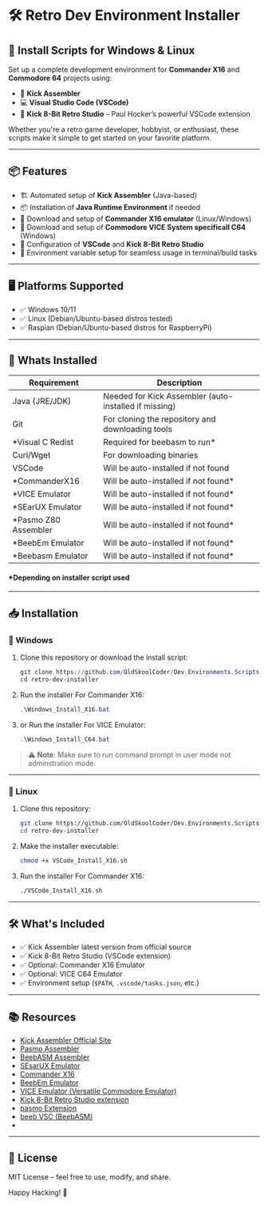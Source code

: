 # 🛠️ Retro Dev Environment Installer

## 🚀 Install Scripts for Windows & Linux
Set up a complete development environment for **Commander X16** and **Commodore 64** projects using:

- 🧠 **Kick Assembler**
- 💻 **Visual Studio Code (VSCode)**
- 🔌 **Kick 8-Bit Retro Studio** – Paul Hocker’s powerful VSCode extension

Whether you're a retro game developer, hobbyist, or enthusiast, these scripts make it simple to get started on your favorite platform.

---

## 📦 Features

- 🏗️ Automated setup of **Kick Assembler** (Java-based)
- 📦 Installation of **Java Runtime Environment** if needed
- 📂 Download and setup of **Commander X16 emulator** (Linux/Windows)
- 📂 Download and setup of **Commodore VICE System specificall C64** (Windows)
- 🧰 Configuration of **VSCode** and **Kick 8-Bit Retro Studio**
- 🔄 Environment variable setup for seamless usage in terminal/build tasks

---

## 🖥️ Platforms Supported

- ✅ Windows 10/11
- ✅ Linux (Debian/Ubuntu-based distros tested)
- ✅ Raspian (Debian/Ubuntu-based distros for RaspberryPi)
---

## 🧰 Whats Installed

|  Requirement         | Description                                           |
|----------------------|-------------------------------------------------------|
|  Java (JRE/JDK)      | Needed for Kick Assembler (auto-installed if missing) |
|  Git                 | For cloning the repository and downloading tools      |
| *Visual C Redist     | Required for beebasm to run*                          |
|  Curl/Wget           | For downloading binaries                              |
|  VSCode              | Will be auto-installed if not found                   |
| *CommanderX16        | Will be auto-installed if not found*                  |
| *VICE Emulator       | Will be auto-installed if not found*                  |
| *SEarUX Emulator     | Will be auto-installed if not found*                  |
| *Pasmo Z80 Assembler | Will be auto-installed if not found*                  |
| *BeebEm Emulator     | Will be auto-installed if not found*                  |
| *Beebasm Emulator    | Will be auto-installed if not found*                  |

#### *Depending on installer script used 
---

## 📥 Installation

### 🔷 Windows

1. Clone this repository or download the install script:
    ```powershell
    git clone https://github.com/OldSkoolCoder/Dev.Environments.Scripts.git
    cd retro-dev-installer
    ```

2. Run the installer For Commander X16:
    ```powershell
    .\Windows_Install_X16.bat
    ```

3. or Run the installer For VICE Emulator:
    ```powershell
    .\Windows_Install_C64.bat
    ```

> ⚠️ **Note**: Make sure to run command prompt in user mode not adminstration mode.

---

### 🐧 Linux

1. Clone this repository:
    ```bash
    git clone https://github.com/OldSkoolCoder/Dev.Environments.Scripts.git
    cd retro-dev-installer
    ```

2. Make the installer executable:
    ```bash
    chmod +x VSCode_Install_X16.sh
    ```

3. Run the installer For Commander X16:
    ```bash
    ./VSCode_Install_X16.sh
    ```

---

## 🛠️ What's Included

- ✅ Kick Assembler latest version from official source
- ✅ Kick 8-Bit Retro Studio (VSCode extension)
- ✅ Optional: Commander X16 Emulator
- ✅ Optional: VICE C64 Emulator
- ✅ Environment setup (`$PATH`, `.vscode/tasks.json`, etc.)

---

## 📚 Resources

- [Kick Assembler Official Site](http://www.theweb.dk/KickAssembler/)
- [Pasmo Assembler](https://pasmo.speccy.org/)
- [BeebASM Assembler](https://github.com/stardot/beebasm)
- [SEsarUX Emulator](https://github.com/chernandezba/zesarux/)
- [Commander X16](https://www.commanderx16.com/)
- [BeebEm Emulator](http://www.mkw.me.uk/beebem/)
- [VICE Emulator (Versatile Commodore Emulator)](https://vice-emu.sourceforge.io/)
- [Kick 8-Bit Retro Studio extension]([https://marketplace.visualstudio.com/items?itemName=paulhocker.kickassembler](https://marketplace.visualstudio.com/items?itemName=paulhocker.kick-assembler-vscode-ext))
- [pasmo Extension](https://marketplace.visualstudio.com/items?itemName=boukichi.pasmo)
- [beeb VSC (BeebASM)](https://marketplace.visualstudio.com/items?itemName=simondotm.beeb-vsc)
- 


---

## 🧾 License

MIT License – feel free to use, modify, and share.

Happy Hacking! 👾

